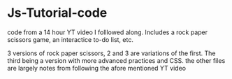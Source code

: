 # Js-Tutorial-code
code from a 14 hour YT video I folllowed along. Includes a rock paper scissors game, an interactice to-do list, etc. 


3 versions of rock paper scissors, 2 and 3 are variations of the first. The third being a version with more advanced practices and CSS. 
the other files are largely notes from following the afore mentioned YT video

